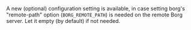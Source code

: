 A new (optional) configuration setting is available, in case setting borg's "remote-path" option (`BORG_REMOTE_PATH`) is needed on the remote Borg server. Let it empty (by default) if not needed.
